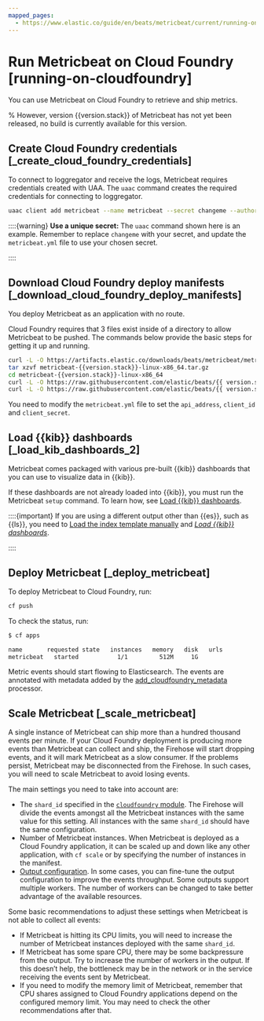 ```yaml
---
mapped_pages:
  - https://www.elastic.co/guide/en/beats/metricbeat/current/running-on-cloudfoundry.html
---
```


# Run Metricbeat on Cloud Foundry [running-on-cloudfoundry]

You can use Metricbeat on Cloud Foundry to retrieve and ship metrics.

% However, version {{version.stack}} of Metricbeat has not yet been released, no build is currently available for this version.

## Create Cloud Foundry credentials [_create_cloud_foundry_credentials]

To connect to loggregator and receive the logs, Metricbeat requires credentials created with UAA. The `uaac` command creates the required credentials for connecting to loggregator.

```sh
uaac client add metricbeat --name metricbeat --secret changeme --authorized_grant_types client_credentials,refresh_token --authorities doppler.firehose,cloud_controller.admin_read_only
```

::::{warning}
**Use a unique secret:** The `uaac` command shown here is an example. Remember to replace `changeme` with your secret, and update the `metricbeat.yml` file to use your chosen secret.

::::



## Download Cloud Foundry deploy manifests [_download_cloud_foundry_deploy_manifests]

You deploy Metricbeat as an application with no route.

Cloud Foundry requires that 3 files exist inside of a directory to allow Metricbeat to be pushed. The commands below provide the basic steps for getting it up and running.

```sh subs=true
curl -L -O https://artifacts.elastic.co/downloads/beats/metricbeat/metricbeat-{{version.stack}}-linux-x86_64.tar.gz
tar xzvf metricbeat-{{version.stack}}-linux-x86_64.tar.gz
cd metricbeat-{{version.stack}}-linux-x86_64
curl -L -O https://raw.githubusercontent.com/elastic/beats/{{ version.stack | M.M }}/deploy/cloudfoundry/metricbeat/metricbeat.yml
curl -L -O https://raw.githubusercontent.com/elastic/beats/{{ version.stack | M.M }}/deploy/cloudfoundry/metricbeat/manifest.yml
```

You need to modify the `metricbeat.yml` file to set the `api_address`, `client_id` and `client_secret`.


## Load {{kib}} dashboards [_load_kib_dashboards_2]

Metricbeat comes packaged with various pre-built {{kib}} dashboards that you can use to visualize data in {{kib}}.

If these dashboards are not already loaded into {{kib}}, you must run the Metricbeat `setup` command. To learn how, see [Load {{kib}} dashboards](/reference/metricbeat/load-kibana-dashboards.md).

::::{important}
If you are using a different output other than {{es}}, such as {{ls}}, you need to [Load the index template manually](/reference/metricbeat/metricbeat-template.md#load-template-manually) and [*Load {{kib}} dashboards*](/reference/metricbeat/load-kibana-dashboards.md).

::::



## Deploy Metricbeat [_deploy_metricbeat]

To deploy Metricbeat to Cloud Foundry, run:

```sh
cf push
```

To check the status, run:

```sh
$ cf apps

name       requested state   instances   memory   disk   urls
metricbeat   started           1/1         512M     1G
```

Metric events should start flowing to Elasticsearch. The events are annotated with metadata added by the [add_cloudfoundry_metadata](/reference/metricbeat/add-cloudfoundry-metadata.md) processor.


## Scale Metricbeat [_scale_metricbeat]

A single instance of Metricbeat can ship more than a hundred thousand events per minute. If your Cloud Foundry deployment is producing more events than Metricbeat can collect and ship, the Firehose will start dropping events, and it will mark Metricbeat as a slow consumer. If the problems persist, Metricbeat may be disconnected from the Firehose. In such cases, you will need to scale Metricbeat to avoid losing events.

The main settings you need to take into account are:

* The `shard_id` specified in the [`cloudfoundry` module](/reference/metricbeat/metricbeat-module-cloudfoundry.md). The Firehose will divide the events amongst all the Metricbeat instances with the same value for this setting. All instances with the same `shard_id` should have the same configuration.
* Number of Metricbeat instances. When Metricbeat is deployed as a Cloud Foundry application, it can be scaled up and down like any other application, with `cf scale` or by specifying the number of instances in the manifest.
* [Output configuration](/reference/metricbeat/configuring-output.md). In some cases, you can fine-tune the output configuration to improve the events throughput. Some outputs support multiple workers. The number of workers can be changed to take better advantage of the available resources.

Some basic recommendations to adjust these settings when Metricbeat is not able to collect all events:

* If Metricbeat is hitting its CPU limits, you will need to increase the number of Metricbeat instances deployed with the same `shard_id`.
* If Metricbeat has some spare CPU, there may be some backpressure from the output. Try to increase the number of workers in the output. If this doesn’t help, the bottleneck may be in the network or in the service receiving the events sent by Metricbeat.
* If you need to modify the memory limit of Metricbeat, remember that CPU shares assigned to Cloud Foundry applications depend on the configured memory limit. You may need to check the other recommendations after that.


